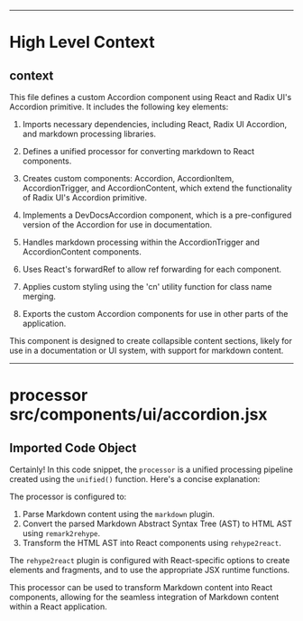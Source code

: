 

  ---
# High Level Context
## context
This file defines a custom Accordion component using React and Radix UI's Accordion primitive. It includes the following key elements:

1. Imports necessary dependencies, including React, Radix UI Accordion, and markdown processing libraries.

2. Defines a unified processor for converting markdown to React components.

3. Creates custom components: Accordion, AccordionItem, AccordionTrigger, and AccordionContent, which extend the functionality of Radix UI's Accordion primitive.

4. Implements a DevDocsAccordion component, which is a pre-configured version of the Accordion for use in documentation.

5. Handles markdown processing within the AccordionTrigger and AccordionContent components.

6. Uses React's forwardRef to allow ref forwarding for each component.

7. Applies custom styling using the 'cn' utility function for class name merging.

8. Exports the custom Accordion components for use in other parts of the application.

This component is designed to create collapsible content sections, likely for use in a documentation or UI system, with support for markdown content.

---
# processor src/components/ui/accordion.jsx
## Imported Code Object
Certainly! In this code snippet, the `processor` is a unified processing pipeline created using the `unified()` function. Here's a concise explanation:

The processor is configured to:

1. Parse Markdown content using the `markdown` plugin.
2. Convert the parsed Markdown Abstract Syntax Tree (AST) to HTML AST using `remark2rehype`.
3. Transform the HTML AST into React components using `rehype2react`.

The `rehype2react` plugin is configured with React-specific options to create elements and fragments, and to use the appropriate JSX runtime functions.

This processor can be used to transform Markdown content into React components, allowing for the seamless integration of Markdown content within a React application.

  